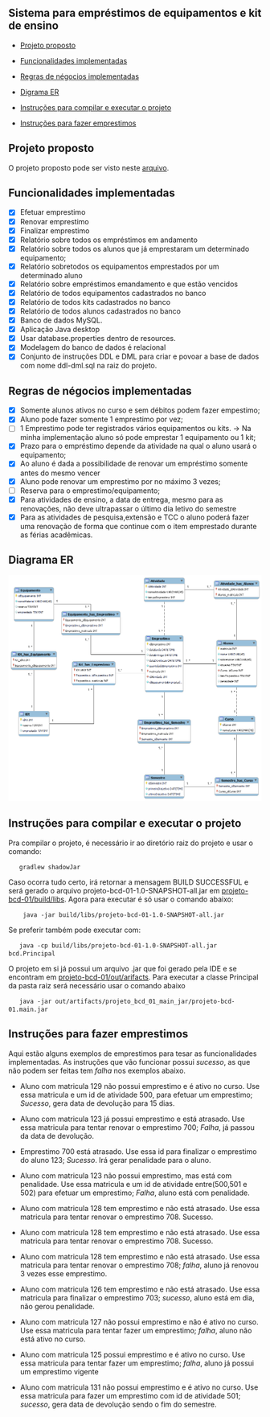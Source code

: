 ## Sistema para empréstimos de equipamentos e kit de ensino

<!--ts-->
   * [Projeto proposto](#Projeto-proposto-e-solução)
   * [Funcionalidades implementadas](#Funcionalidades-implementadas) 
   * [Regras de négocios implementadas](#Regras-de-négocios-implementadas)
   * [Digrama ER](#Diagrama-ER)
   * [Instruções para compilar e executar o projeto](#Instruções-para-compilar-e-executar-o-projeto)

   * [Instruções para fazer emprestimos](#Instruções-para-fazer-emprestimos)


<!--te-->

## Projeto proposto

O projeto proposto pode ser visto neste [arquivo](img/projeto1.pdf).

## Funcionalidades implementadas

- [x] Efetuar emprestimo
- [x] Renovar emprestimo
- [x] Finalizar emprestimo
- [x] Relatório sobre todos os empréstimos em andamento
- [x] Relatório sobre todos os alunos que já emprestaram um determinado equipamento;
- [x] Relatório sobretodos os equipamentos emprestados por um determinado aluno
- [x] Relatório sobre empréstimos emandamento e que estão vencidos
- [x] Relatório de todos equipamentos cadastrados no banco
- [x] Relatório de todos kits cadastrados no banco
- [x] Relatório de todos alunos cadastrados no banco
- [x] Banco de dados MySQL.
- [x] Aplicação Java desktop
- [x] Usar database.properties dentro de resources. 
- [x] Modelagem do banco de dados é relacional
- [x] Conjunto de instruções DDL e DML para criar e povoar a base de dados com nome ddl-dml.sql na raiz do projeto.

## Regras de négocios implementadas
- [x] Somente alunos ativos no curso e sem débitos podem fazer empestimo;
- [x] Aluno pode fazer somente 1 emprestimo por vez;
- [ ] 1 Emprestimo pode ter registrados vários equipamentos ou kits. -> Na minha implementação aluno só pode emprestar 1 equipamento ou 1 kit;
- [x] Prazo para o empréstimo depende da atividade na qual o aluno usará o equipamento;
- [x] Ao aluno é dada a possibilidade de renovar um empréstimo somente antes do mesmo vencer
- [x] Aluno pode renovar um emprestimo por no máximo 3 vezes;
- [ ] Reserva para o emprestimo/equipamento;
- [x] Para atividades de ensino, a data de entrega, mesmo para as renovações, não deve ultrapassar o último dia letivo do semestre
- [x] Para as atividades de pesquisa,extensão e TCC o aluno poderá fazer uma renovação de forma que continue com o item emprestado durante as férias acadêmicas.

## Diagrama ER

<div style="text-align:center">
   <img src="modelagem.png" />
</div>

## Instruções para compilar e executar o projeto

Pra compilar o projeto, é necessário ir ao diretório raiz do projeto e usar o comando:

```
   gradlew shadowJar
```
Caso ocorra tudo certo, irá retornar a mensagem BUILD SUCCESSFUL e será gerado o arquivo projeto-bcd-01-1.0-SNAPSHOT-all.jar em [projeto-bcd-01/build/libs](projeto-bcd-01/build/libs). Agora para executar é só usar o comando abaixo:

```shell
    java -jar build/libs/projeto-bcd-01-1.0-SNAPSHOT-all.jar
```
Se preferir também pode executar com:

```shell
   java -cp build/libs/projeto-bcd-01-1.0-SNAPSHOT-all.jar bcd.Principal
```

O projeto em si já possui um arquivo .jar que foi gerado pela IDE e se encontram em [projeto-bcd-01/out/arifacts](projeto-bcd-01/out/artifacts). 
Para executar a classe Principal da pasta raiz será necessário usar o comando abaixo 

```shell
   java -jar out/artifacts/projeto_bcd_01_main_jar/projeto-bcd-01.main.jar
```

## Instruções para fazer emprestimos

Aqui estão alguns exemplos de emprestimos para tesar as funcionalidades implementadas. As instruções que vão funcionar possui *sucesso*, as que não podem ser feitas tem *falha* nos exemplos abaixo.


* Aluno com matricula 129 não possui emprestimo e é ativo no curso. Use essa matricula e um id de atividade 500, para efetuar um emprestimo; *Sucesso*, gera data de devolução para 15 dias.
  
* Aluno com matricula 123 já possui emprestimo e está atrasado. Use essa matricula para tentar renovar o emprestimo 700; *Falha*, já passou da data de devolução.

* Emprestimo 700 está atrasado. Use essa id para finalizar o emprestimo do aluno 123; *Sucesso*. Irá gerar penalidade para o aluno.

* Aluno com matricula 123 não possui emprestimo, mas está com penalidade. Use essa matricula e um id de atividade entre(500,501 e 502) para efetuar um emprestimo; *Falha*, aluno está com penalidade.

* Aluno com matricula 128 tem emprestimo e não está atrasado. Use essa matricula para tentar renovar o emprestimo 708. Sucesso.

* Aluno com matricula 128 tem emprestimo e não está atrasado. Use essa matricula para tentar renovar o emprestimo 708. Sucesso.

* Aluno com matricula 128 tem emprestimo e não está atrasado. Use essa matricula para tentar renovar o emprestimo 708; *falha*, aluno já renovou 3 vezes esse emprestimo.

* Aluno com matricula 126 tem emprestimo e não está atrasado. Use essa matricula para finalizar o emprestimo 703; *sucesso*, aluno está em dia, não gerou penalidade.

* Aluno com matricula 127 não possui emprestimo e não é ativo no curso. Use essa matricula para tentar fazer um emprestimo; *falha*, aluno não está ativo no curso.

* Aluno com matricula 125 possui emprestimo e é ativo no curso. Use essa matricula para tentar fazer um emprestimo; *falha*, aluno já possui um emprestimo vigente

* Aluno com matricula 131 não possui emprestimo e é ativo no curso. Use essa matricula para fazer um emprestimo com id de atividade 501; *sucesso*, gera data de devolução sendo o fim do semestre.

